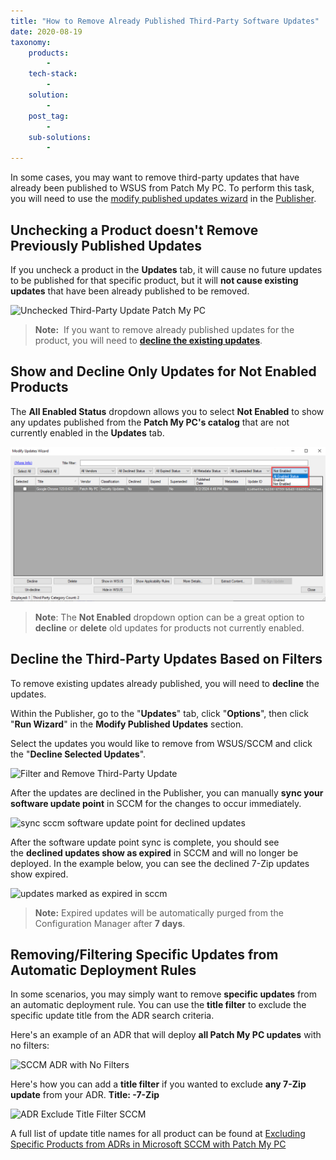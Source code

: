 ```yaml
---
title: "How to Remove Already Published Third-Party Software Updates"
date: 2020-08-19
taxonomy:
    products:
        - 
    tech-stack:
        - 
    solution:
        - 
    post_tag:
        - 
    sub-solutions:
        - 
---
```


In some cases, you may want to remove third-party updates that have already been published to WSUS from Patch My PC. To perform this task, you will need to use the [modify published updates wizard](https://patchmypc.com/modify-published-third-party-updates-wizard) in the [Publisher](/publishing-service-setup-documentation).

## Unchecking a Product doesn't Remove Previously Published Updates

If you uncheck a product in the **Updates** tab, it will cause no future updates to be published for that specific product, but it will **not cause existing updates** that have been already published to be removed.

![Unchecked Third-Party Update Patch My PC](images/UnChecking-Product-PatchMyPC-Updates.gif)

> **Note:**  If you want to remove already published updates for the product, you will need to **[decline the existing updates](#topic2)**.

## Show and Decline Only Updates for Not Enabled Products

The **All Enabled Status** dropdown allows you to select **Not Enabled** to show any updates published from the **Patch My PC's catalog** that are not currently enabled in the **Updates** tab.

![](../../_images/Not-enabled-products.png)

> **Note**: The **Not Enabled** dropdown option can be a great option to **decline** or **delete** old updates for products not currently enabled.

## Decline the Third-Party Updates Based on Filters

To remove existing updates already published, you will need to **decline** the updates.

Within the Publisher, go to the "**Updates**" tab, click "**Options**", then click "**Run Wizard**" in the **Modify Published Updates** section.

Select the updates you would like to remove from WSUS/SCCM and click the "**Decline Selected Updates**".

![Filter and Remove Third-Party Update](images/filter-and-decline-update.png)

After the updates are declined in the Publisher, you can manually **sync your software update point** in SCCM for the changes to occur immediately.

![sync sccm software update point for declined updates](images/sync-sccm-software-update-point-for-declined-updates.png)

After the software update point sync is complete, you should see the **declined updates show as expired** in SCCM and will no longer be deployed. In the example below, you can see the declined 7-Zip updates show expired.

![updates marked as expired in sccm](images/updates-marked-as-expired-in-sccm.png)

> **Note:** Expired updates will be automatically purged from the Configuration Manager after **7 days**.

## Removing/Filtering Specific Updates from Automatic Deployment Rules

In some scenarios, you may simply want to remove **specific updates** from an automatic deployment rule. You can use the **title filter** to exclude the specific update title from the ADR search criteria.

Here's an example of an ADR that will deploy **all Patch My PC updates** with no filters:

![SCCM ADR with No Filters](images/no-adr-title-filter.png)

Here's how you can add a **title filter** if you wanted to exclude **any 7-Zip update** from your ADR. **Title: -7-Zip**

![ADR Exclude Title Filter SCCM](images/ADR-Exclude-Title-Filter-SCCM.png)

A full list of update title names for all product can be found at [Excluding Specific Products from ADRs in Microsoft SCCM with Patch My PC](/filtering-specific-third-party-product-from-adrs-in-microsoft-sccm-patch-my-pc-update-catalog#titlenames)
